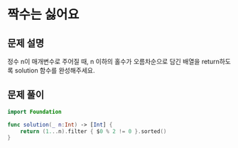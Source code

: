 # 짝수는 싫어요
## 문제 설명
정수 n이 매개변수로 주어질 때, n 이하의 홀수가 오름차순으로 담긴 배열을 return하도록 solution 함수를 완성해주세요.


## 문제 풀이

```swift
import Foundation

func solution(_ n:Int) -> [Int] {
    return (1...n).filter { $0 % 2 != 0 }.sorted()
}
```
